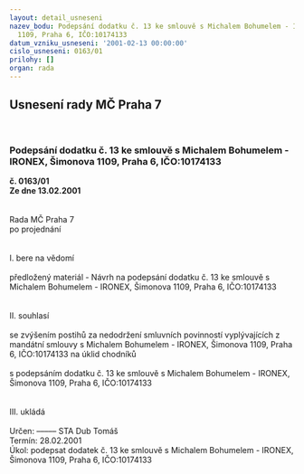 ```yaml
---
layout: detail_usneseni
nazev_bodu: Podepsání dodatku č. 13 ke smlouvě s Michalem Bohumelem - IRONEX, Šimonova
  1109, Praha 6, IČO:10174133
datum_vzniku_usneseni: '2001-02-13 00:00:00'
cislo_usneseni: 0163/01
prilohy: []
organ: rada
---
```

<div id="ucUsn_pList" class="usn">
	<span><h2>Usnesení rady MČ Praha 7 </h2>
<br></span><div class="standBody">
<span><h3>Podepsání dodatku č. 13 ke smlouvě s Michalem Bohumelem - IRONEX, Šimonova 1109, Praha 6, IČO:10174133</h3></span><div class="center">
		<strong>č. 0163/01</strong><br>
	</div>
<div class="center">
		<strong>Ze dne 13.02.2001</strong><br><br>
	</div>
<br>Rada MČ Praha 7<br>po projednání<br><br><br>I.	bere na vědomí<br><br> předložený materiál - Návrh na podepsání dodatku č. 13 ke smlouvě s Michalem Bohumelem - IRONEX, Šimonova 1109, Praha 6, IČO:10174133<br><br><br>II.	souhlasí <br><br>se zvýšením postihů za nedodržení smluvních povinností vyplývajících z mandátní smlouvy s Michalem Bohumelem - IRONEX, Šimonova 1109, Praha 6, IČO:10174133 na úklid chodníků<br><br>s podepsáním dodatku č. 13 ke smlouvě s Michalem Bohumelem - IRONEX, Šimonova 1109, Praha 6, IČO:10174133<br><br><br>III.	ukládá<br><br> Určen:	–––––	STA Dub Tomáš<br>Termín: 28.02.2001<br>Úkol:	podepsat dodatek č. 13 ke smlouvě s Michalem Bohumelem - IRONEX, Šimonova 1109, Praha 6, IČO:10174133<br>  <br><br><br><br><br><br><br><br> <br>
</div>
</div>